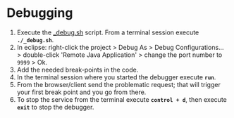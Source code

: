 # Debugging

1. Execute the [_debug.sh](https://github.com/vangav/vos_geo_server/blob/master/_debug.sh) script. From a terminal session execute **`./_debug.sh`**.
2. In eclipse: right-click the project > Debug As > Debug Configurations... > double-click 'Remote Java Application' > change the port number to `9999` > Ok.
3. Add the needed break-points in the code.
4. In the terminal session where you started the debugger execute **`run`**.
5. From the browser/client send the problematic request; that will trigger your first break point and you go from there.
6. To stop the service from the terminal execute **`control + d`**, then execute **`exit`** to stop the debugger.
